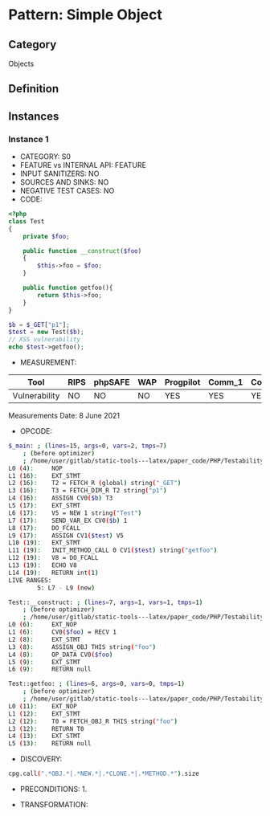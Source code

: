 # Pattern: Simple Object

## Category

Objects

## Definition

## Instances

### Instance 1

- CATEGORY: S0
- FEATURE vs INTERNAL API: FEATURE
- INPUT SANITIZERS:  NO
- SOURCES AND SINKS: NO 
- NEGATIVE TEST CASES: NO
- CODE:

```php
<?php
class Test
{
    private $foo;

    public function __construct($foo)
    {
        $this->foo = $foo;
    }

    public function getfoo(){
        return $this->foo;
    }
}

$b = $_GET["p1"];
$test = new Test($b);
// XSS vulnerability
echo $test->getfoo();
```

- MEASUREMENT:

| Tool          | RIPS | phpSAFE | WAP  | Progpilot | Comm_1 | Comm_2 | Correct |
| ------------- | ---- | ------- | ---- | --------- | ------- | --------- | ------- |
| Vulnerability | NO   | NO      | NO   | YES       | YES     | YES       | YES     |
Measurements Date: 8 June 2021

- OPCODE:

```bash
$_main: ; (lines=15, args=0, vars=2, tmps=7)
    ; (before optimizer)
    ; /home/user/gitlab/static-tools---latex/paper_code/PHP/Testability_Patterns/66_simple_object/66_simple_object.php:1-19
L0 (4):     NOP
L1 (16):    EXT_STMT
L2 (16):    T2 = FETCH_R (global) string("_GET")
L3 (16):    T3 = FETCH_DIM_R T2 string("p1")
L4 (16):    ASSIGN CV0($b) T3
L5 (17):    EXT_STMT
L6 (17):    V5 = NEW 1 string("Test")
L7 (17):    SEND_VAR_EX CV0($b) 1
L8 (17):    DO_FCALL
L9 (17):    ASSIGN CV1($test) V5
L10 (19):   EXT_STMT
L11 (19):   INIT_METHOD_CALL 0 CV1($test) string("getfoo")
L12 (19):   V8 = DO_FCALL
L13 (19):   ECHO V8
L14 (19):   RETURN int(1)
LIVE RANGES:
        5: L7 - L9 (new)

Test::__construct: ; (lines=7, args=1, vars=1, tmps=1)
    ; (before optimizer)
    ; /home/user/gitlab/static-tools---latex/paper_code/PHP/Testability_Patterns/66_simple_object/66_simple_object.php:6-9
L0 (6):     EXT_NOP
L1 (6):     CV0($foo) = RECV 1
L2 (8):     EXT_STMT
L3 (8):     ASSIGN_OBJ THIS string("foo")
L4 (8):     OP_DATA CV0($foo)
L5 (9):     EXT_STMT
L6 (9):     RETURN null

Test::getfoo: ; (lines=6, args=0, vars=0, tmps=1)
    ; (before optimizer)
    ; /home/user/gitlab/static-tools---latex/paper_code/PHP/Testability_Patterns/66_simple_object/66_simple_object.php:11-13
L0 (11):    EXT_NOP
L1 (12):    EXT_STMT
L2 (12):    T0 = FETCH_OBJ_R THIS string("foo")
L3 (12):    RETURN T0
L4 (13):    EXT_STMT
L5 (13):    RETURN null
```

- DISCOVERY:

```bash
cpg.call(".*OBJ.*|.*NEW.*|.*CLONE.*|.*METHOD.*").size
```

- PRECONDITIONS:
   1.

- TRANSFORMATION: 

```

```


